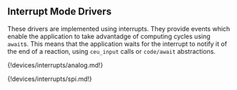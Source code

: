 ## Interrupt Mode Drivers

These drivers are implemented using interrupts. They provide events which enable the application to take advantadge of computing cycles using `await`s. This means that the application waits for the interrupt to notify it of the end of a reaction, using `ceu_input` calls or `code/await` abstractions.

{!devices/interrupts/analog.md!}

{!devices/interrupts/spi.md!}
